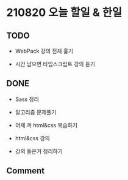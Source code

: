 # 210820 오늘 할일 & 한일

## TODO

- WebPack 강의 전체 훑기

- 시간 남으면 타입스크립트 강의 듣기

## DONE

- Sass 정리

- 알고리즘 문제풀기

- 어제 꺼 html&css 복습하기

- html&css 강의

- 강의 들은거 정리하기


## Comment